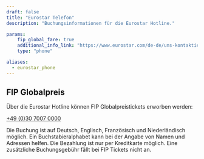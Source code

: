 ```yaml
---
draft: false
title: "Eurostar Telefon"
description: "Buchungsinformationen für die Eurostar Hotline."

params:
    fip_global_fare: true
    additional_info_link: "https://www.eurostar.com/de-de/uns-kontaktieren/eurostar-kontaktinformationen"
    type: "phone"

aliases:
  - eurostar_phone
---
```


## FIP Globalpreis

Über die Eurostar Hotline können FIP Globalpreistickets erworben werden:

[+49 (0)30 7007 0000](tel:+493070070000)

Die Buchung ist auf Deutsch, Englisch, Französisch und Niederländisch möglich. Ein Buchstabieralphabet kann bei der Angabe von Namen und Adressen helfen. Die Bezahlung ist nur per Kreditkarte möglich. Eine zusätzliche Buchungsgebühr fällt bei FIP Tickets nicht an.
